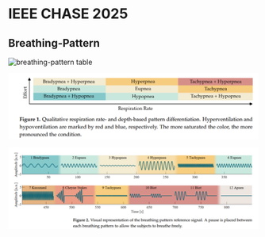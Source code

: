 # IEEE CHASE 2025

## Breathing-Pattern
![breathing-pattern table]([https://github.com/XueShannon/AISECLAB_mmWave/blob/main/Communication-Sensing/XXC_Conference%20Papers/Figures/breathing-pattern%20table.png](https://github.com/XueShannon/AISECLAB_mmWave/blob/main/-Project_03%20Breathing%20Patterns%20Detection-Sensing/SOTAs/images/breathing-pattern%20table.png))

![ratedepth-based pattern differentiation](https://github.com/XueShannon/AISECLAB_mmWave/blob/main/-Project_03%20Breathing%20Patterns%20Detection-Sensing/SOTAs/images/ratedepth-based%20pattern%20differentiation.png)

![visual breathing-pattern](https://github.com/XueShannon/AISECLAB_mmWave/blob/main/-Project_03%20Breathing%20Patterns%20Detection-Sensing/SOTAs/images/visual%20breathing-pattern.png)
